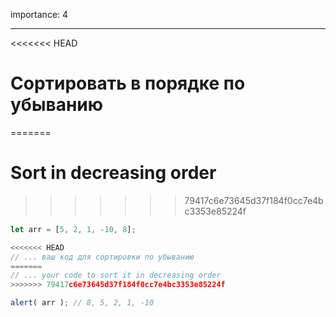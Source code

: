 importance: 4

---

<<<<<<< HEAD
# Сортировать в порядке по убыванию
=======
# Sort in decreasing order
>>>>>>> 79417c6e73645d37f184f0cc7e4bc3353e85224f

```js
let arr = [5, 2, 1, -10, 8];

<<<<<<< HEAD
// ... ваш код для сортировки по убыванию
=======
// ... your code to sort it in decreasing order
>>>>>>> 79417c6e73645d37f184f0cc7e4bc3353e85224f

alert( arr ); // 8, 5, 2, 1, -10
```

